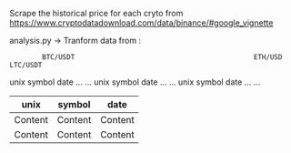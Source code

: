 Scrape the historical price for each cryto from https://www.cryptodatadownload.com/data/binance/#google_vignette


analysis.py -> Tranform data from :

            BTC/USDT                                            ETH/USD                           LTC/USDT
           
unix   symbol   date   ...  ...            unix   symbol   date  ...   ...            unix   symbol  date ... ...

unix     | symbol | date  |
-------  | -------|------ |
Content  | Content|Content|
Content  | Content|Content|
